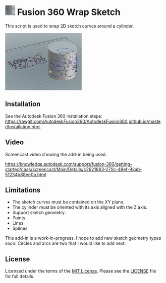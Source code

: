 # ![Fusion360WrapSketch](./Resources/Fusion360WrapSketch/32x32.png) Fusion 360 Wrap Sketch

This script is used to wrap 2D sketch curves around a cylinder.

![Image of Fusion360WrapSketch](./Toolclip/Fusion360WrapSketch.png)

## Installation

See the Autodesk Fusion 360 installation steps: https://rawgit.com/AutodeskFusion360/AutodeskFusion360.github.io/master/Installation.html

## Video

Screencast video showing the add-in being used:

https://knowledge.autodesk.com/support/fusion-360/getting-started/caas/screencast/Main/Details/c2921883-270c-48ef-93ab-51234b88ee0a.html

## Limitations

- The sketch curves must be contained on the XY plane.
- The cylinder must be oriented with its axis aligned with the Z axis.
- Support sketch geometry:
 - Points
 - Lines
 - Splines

This add-in is a work-in-progress.  I hope to add new sketch geometry types soon.  Circles and arcs are two that I would like to add next.

## License

Licensed under the terms of the [MIT License](http://opensource.org/licenses/MIT). Please see the [LICENSE](https://github.com/hanskellner/Fusion360WrapSketch/blob/master/LICENSE.md) file for full details.

